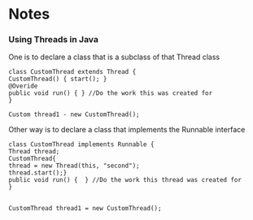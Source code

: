 # Notes

### Using Threads in Java
One is to declare a class that is a subclass of that Thread class
```
class CustomThread extends Thread {
CustomThread() { start(); }
@Overide
public void run() { } //Do the work this was created for
}

Custom thread1 - new CustomThread();
```

Other way is to declare a class that implements the Runnable interface
```
class CustomThread implements Runnable {
Thread thread;
CustomThread{
thread = new Thread(this, "second");
thread.start();}
public void run() {  } //Do the work this thread was created for 
}


CustomThread thread1 = new CustomThread();
```
